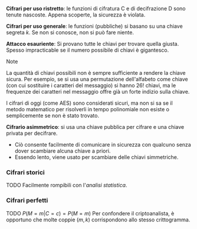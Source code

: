 **Cifrari per uso ristretto**: le funzioni di cifratura C e di decifrazione D sono tenute nascoste. Appena scoperte, la sicurezza è violata.

**Cifrari per uso generale**: le funzioni (pubbliche) si basano su una chiave segreta $k$. Se non si conosce, non si può fare niente.

**Attacco esauriente**: Si provano tutte le chiavi per trovare quella giusta. Spesso impracticable se il numero possibile di chiavi è gigantesco.

>[!note]
>La quantità di chiavi possibili non è sempre sufficiente a rendere la chiave sicura.
>Per esempio, se si usa una permutazione dell'alfabeto come chiave (con cui sostituire i caratteri del messaggio) si hanno $26!$ chiavi, ma le frequenze dei caratteri nel messaggio offre già un forte indizio sulla chiave.
>
>I cifrari di oggi (come AES) sono considerati sicuri, ma non si sa se il metodo matematico per risolverli in tempo polinomiale non esiste o semplicemente se non è stato trovato.

**Cifrario asimmetrico**: si usa una chiave pubblica per cifrare e una chiave privata per decifrare.
- Ciò consente facilmente di comunicare in sicurezza con qualcuno senza dover scambiare alcuna chiave a priori.
- Essendo lento, viene usato per scambiare delle chiavi simmetriche.

### Cifrari storici

TODO
Facilmente rompibili con l'*analisi statistica*.

### Cifrari perfetti

TODO
$P(M=m|C=c)=P(M=m)$
Per confondere il criptoanalista, è opportuno che molte coppie $(m,k)$ corrispondono allo stesso crittogramma.
